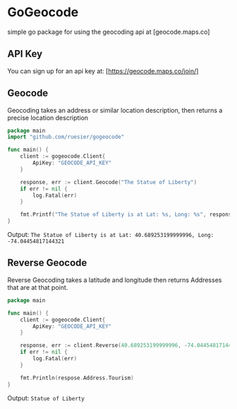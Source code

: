 # GoGeocode
simple go package for using the geocoding api at [geocode.maps.co]

## API Key
You can sign up for an api key at: [https://geocode.maps.co/join/]

## Geocode
Geocoding takes an address or similar location description, then returns a precise location description

```go
package main
import "github.com/ruesier/gogeocode"

func main() {
    client := gogeocode.Client{
        ApiKey: "GEOCODE_API_KEY"
    }

    response, err := client.Geocode("The Statue of Liberty")
    if err != nil {
        log.Fatal(err)
    }

    fmt.Printf("The Statue of Liberty is at Lat: %s, Long: %s", response[0].Latitude, response[0].Longitude)
}
```
Output: `The Statue of Liberty is at Lat: 40.689253199999996, Long: -74.04454817144321`

## Reverse Geocode
Reverse Geocoding takes a latitude and longitude then returns Addresses that are at that point.

```go
package main

func main() {
    client := gogeocode.Client{
        ApiKey: "GEOCODE_API_KEY"
    }

    response, err := client.Reverse(40.689253199999996, -74.04454817144321)
    if err != nil {
        log.Fatal(err)
    }

    fmt.Println(respose.Address.Tourism)
}
```
Output: `Statue of Liberty`